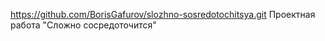 https://github.com/BorisGafurov/slozhno-sosredotochitsya.git
Проектная работа "Сложно сосредоточится"
